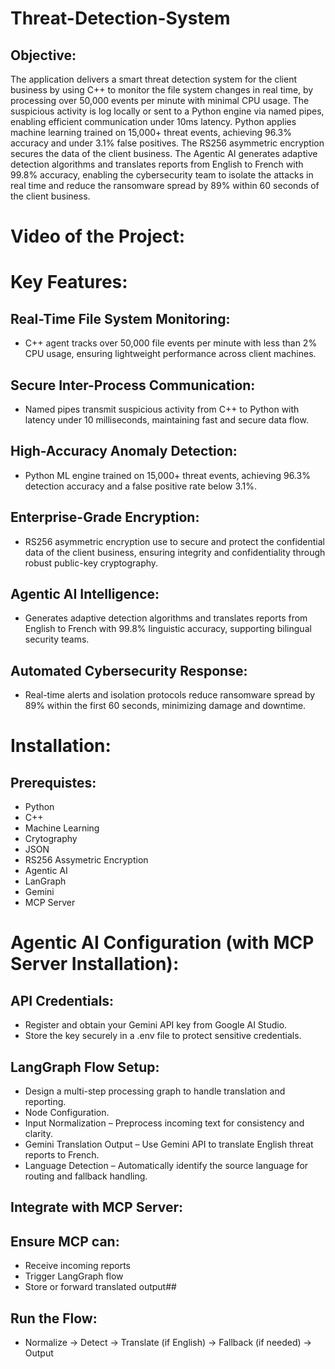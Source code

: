 # Threat-Detection-System

## Objective:

The application delivers a smart threat detection system for the client business by using C++ to monitor the file system changes in real time, by processing over 50,000 events per minute with minimal CPU usage. The suspicious activity is log locally or sent to a Python engine via named pipes, enabling efficient communication under 10ms latency. Python applies machine learning trained on 15,000+ threat events, achieving 96.3% accuracy and under 3.1% false positives. The RS256 asymmetric encryption secures the data of the client business. The Agentic AI generates adaptive detection algorithms and translates reports from English to French with 99.8% accuracy, enabling the cybersecurity team to isolate the attacks in real time and reduce the ransomware spread by 89% within 60 seconds of the client business.

# Video of the Project:

# Key Features:

## Real-Time File System Monitoring:

- C++ agent tracks over 50,000 file events per minute with less than 2% CPU usage, ensuring lightweight performance across client machines.

## Secure Inter-Process Communication:

- Named pipes transmit suspicious activity from C++ to Python with latency under 10 milliseconds, maintaining fast and secure data flow.

## High-Accuracy Anomaly Detection:

- Python ML engine trained on 15,000+ threat events, achieving 96.3% detection accuracy and a false positive rate below 3.1%.

## Enterprise-Grade Encryption:

- RS256 asymmetric encryption use to secure and protect the confidential data of the client business, ensuring integrity and confidentiality through robust public-key cryptography.

## Agentic AI Intelligence:

- Generates adaptive detection algorithms and translates reports from English to French with 99.8% linguistic accuracy, supporting bilingual security teams.

## Automated Cybersecurity Response:

- Real-time alerts and isolation protocols reduce ransomware spread by 89% within the first 60 seconds, minimizing damage and downtime.

# Installation:

## Prerequistes:

- Python
- C++
- Machine Learning
- Crytography
- JSON
- RS256 Assymetric Encryption
- Agentic AI
- LanGraph
- Gemini
- MCP Server

# Agentic AI Configuration (with MCP Server Installation):

## API Credentials:

- Register and obtain your Gemini API key from Google AI Studio.
- Store the key securely in a .env file to protect sensitive credentials.
  
## LangGraph Flow Setup:

- Design a multi-step processing graph to handle translation and reporting.
- Node Configuration.
- Input Normalization – Preprocess incoming text for consistency and clarity.
- Gemini Translation Output – Use Gemini API to translate English threat reports to French.
- Language Detection – Automatically identify the source language for routing and fallback handling.

## Integrate with MCP Server:

## Ensure MCP can:

- Receive incoming reports
- Trigger LangGraph flow
- Store or forward translated output##

## Run the Flow:

- Normalize → Detect → Translate (if English) → Fallback (if needed) → Output





